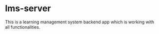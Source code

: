 # lms-server
This is a learning management system backend app which is working with all functionalities.
